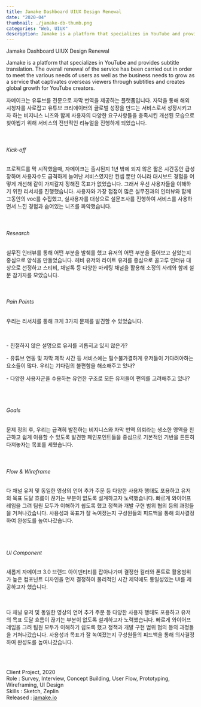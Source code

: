 ```yaml
---
title: Jamake Dashboard UIUX Design Renewal 
date: "2020-04"
thumbnail: ./jamake-db-thumb.png
categories: "Web, UIUX"
description: Jamake is a platform that specializes in YouTube and provides subtitle translation.
---
```


<div class="project-cover">
    <img src="https://drive.google.com/uc?export=view&id=1Hfp4ILicsOxNSV4DiLodLkxHu5LAPWL6" alt="">
</div> <!-- // section cover -->

<div><div class="intro">
    <div class="title">Jamake Dashboard UIUX Design Renewal</div>
    <div>
        <p class="en">Jamake is a platform that specializes in YouTube and provides subtitle translation. The overall renewal of the service has been carried out in order to meet the various needs of users as well as the business needs to grow as a service that captivates overseas viewers through subtitles and creates global growth for YouTube creators.</p>
        <p class="ko">자메이크는 유튜브를 전문으로 자막 번역을 제공하는 플랫폼입니다. 자막을 통해 해외 시청자를 사로잡고 유튜브 크리에이터의 글로벌 성장을 만드는 서비스로서 성장시키고자 하는 비지니스 니즈와 함께 사용자의 다양한 요구사항들을 충족시킨 개선된 모습으로 찾아뵙기 위해 서비스의 전반적인 리뉴얼을 진행하게 되었습니다.</p>
    </div>
</div></div><!-- // section intro -->

<div><div class="context">
    <div>ㅤ</div>
    <div>
        <h6>Kick-off</h6>
         <p>프로젝트를 막 시작했을때, 자메이크는 출시된지 1년 밖에 되지 않은 짧은 시간동안 급성장하며 사용자수도 급격하게 늘어난 서비스였지만 컨셉 뿐만 아니라 대시보드 경험을 어떻게 개선해 같이 가져갈지 정해진 목표가 없었습니다. 그래서 우선 사용자들을 이해하기 위한 리서치를 진행했습니다. 사용자와 가장 접점이 많은 실무진과의 인터뷰와 함께 그동안의 voc를 수집했고, 실사용자를 대상으로 설문조사를 진행하여 서비스를 사용하면서 느낀 경험과 숨어있는 니즈를 파악했습니다.</p>
    </div>
</div></div><!-- // section context -->
<div><div class="context">
    <div>ㅤ</div>
    <div>
        <h6>Research</h6>
         <p>실무진 인터뷰를 통해 어떤 부분을 발췌를 했고 유저의 어떤 부분을 들어보고 싶었는지 중심으로 양식을 만들었습니다.
            헤비 유저와 라이트 유저를 중심으로 골고루 인터뷰 대상으로 선정하고 스티비, 채널톡 등 다양한 마케팅 채널을 활용해 소정의 사례와 함께 설문 참가자를 모았습니다. </p>
    </div>
</div></div><!-- // section context -->

<div class="project-img">
    <img alt="" src="https://drive.google.com/uc?export=view&id=1YWWEPV3FODLhUJ9j21rFynm7cYjPDrNy">
</div> <!-- // section 1-grid contents -->

<div><div class="context middle">
    <div>ㅤ</div>
    <div>
        <h6>Pain Points</h6>
         <p>우리는 리서치를 통해 크게 3가지 문제를 발견할 수 있었습니다.</p><br>
         <p>- 친절하지 않은 설명으로 유저를 괴롭히고 있지 않은가?</p>
         <p>- 유튜브 연동 및 자막 제작 시간 등 서비스에는 필수불가결하게 유저들이 기다려야하는 요소들이 많다. 우리는 기다림의 불편함을 해소해주고 있나?</p>
         <p>- 다양한 사용자군을 수용하는 유연한 구조로 모든 유저들이 편의를 고려해주고 있나?</p>
         <br><br>
        <h6>Goals</h6>
         <p>문제 정의 후, 우리는 급격히 발전하는 비지니스와 자막 번역 의뢰라는 생소한 영역을 친근하고 쉽게 이용할 수 있도록 발견한 페인포인트들을 중심으로 기본적인 기반을 튼튼히 다져놓자는 목표를 세웠습니다.</p>
    </div>
</div></div><!-- // section context -->

<div class="project-img">
    <img alt="" src="https://drive.google.com/uc?export=view&id=1LJ1IKRRvYu1-VMDFu_82JMo6-rnCwAuQ">
</div>
<div><div class="context middle">
    <div>ㅤ</div>
    <div>
        <h6>Flow & Wireframe</h6>
         <p>다 채널 유저 및 동일한 영상의 언어 추가 주문 등 다양한 사용자 행태도 포용하고 유저의 목표 도달 흐름이 끊기는 부분이 없도록 설계하고자 노력했습니다. 빠르게 와이어프레임을 그려 팀원 모두가 이해하기 쉽도록 했고 정책과 개발 구현 범위 협의 등의 과정들을 거쳐나갔습니다. 사용성과 목표가 잘 녹여졌는지 구성원들의 피드백을 통해 의사결정 하여 완성도를 높여나갔습니다. </p>
         <br><br>
        <h6>UI Component</h6>
         <p>새롭게 자메이크 3.0 브랜드 아이덴티티를 잡아나가며 결정한 컬러와 폰트로 활용범위가 높은 컴포넌트 디자인을 먼저 결정하여 물리적인 시간 제약에도 통일성있는 UI를 제공하고자 했습니다.</p>
    </div>
</div></div><!-- // section context -->
<div class="project-img">
    <img alt="" src="https://drive.google.com/uc?export=view&id=1IbWikV--mNoht7EhYjdfw62Mewn3WsSr">
</div>
<div><div class="context middle">
    <div>ㅤ</div>
    <div>
         <p>다 채널 유저 및 동일한 영상의 언어 추가 주문 등 다양한 사용자 행태도 포용하고 유저의 목표 도달 흐름이 끊기는 부분이 없도록 설계하고자 노력했습니다. 빠르게 와이어프레임을 그려 팀원 모두가 이해하기 쉽도록 했고 정책과 개발 구현 범위 협의 등의 과정들을 거쳐나갔습니다. 사용성과 목표가 잘 녹여졌는지 구성원들의 피드백을 통해 의사결정 하여 완성도를 높여나갔습니다. </p>
    </div>
</div></div><!-- // section context -->
<div class="project-img">
    <img alt="" src="https://drive.google.com/uc?export=view&id=1V774xYDkIyauRA9jyXeFZRm1-6s0EMA4">
</div>
<div class="project-img">
    <img alt="" src="https://drive.google.com/uc?export=view&id=1844GulFyrjIk5PnBnBody9FTSJLduqYS">
</div>
<div class="project-img">
    <img alt="" src="https://drive.google.com/uc?export=view&id=1xTQ7qG89hG5ZJm9Ypz8CyKJ2Jj_wfPDN">
</div>
<div class="project-img">
    <img alt="" src="https://drive.google.com/uc?export=view&id=17YY0aRx6NVa3ukP43oXYpk56Nf6qkHgf">
</div>
<div class="project-img">
    <img alt="" src="https://drive.google.com/uc?export=view&id=1XZMrRQ1uO6O1BH8-2dy-kRX76y-X7o1G">
</div>
<div class="project-img">
    <img alt="" src="https://drive.google.com/uc?export=view&id=1Gxqf0K4cvoENteNARYQ45qhEiTrpq2Ok">
</div>
<div class="project-img">
    <img alt="" src="https://drive.google.com/uc?export=view&id=10IMOSLnunChXii48_cbNTLEHtYq6IPWH">
</div>
<br/>
<br/>

Client Project, 2020<br>
Role : Survey, Interview, Concept Building, User Flow, Prototyping, Wireframing, UI Design<br>
Skills : Sketch, Zeplin<br>
Released : [jamake.io](https://jamake.io)